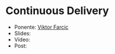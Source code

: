 Continuous Delivery
=======================

* Ponente: [Viktor Farcic](https://twitter.com/vfarcic)
* Slides:
* Vídeo:
* Post: